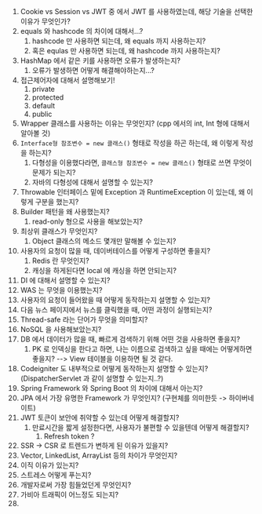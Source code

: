 1. Cookie vs Session vs JWT 중 에서 JWT 를 사용하였는데, 해당 기술을 선택한 이유가 무엇인가?
2. equals 와 hashcode 의 차이에 대해서...?
   1. hashcode 만 사용하면 되는데, 왜 equals 까지 사용하는지?
   2. 혹은 equlas 만 사용하면 되는데, 왜 hashcode 까지 사용하는지?
3. HashMap 에서 같은 키를 사용하면 오류가 발생하는지?
   1. 오류가 발생하면 어떻게 해결해야하는지...?
4. 접근제어자에 대해서 설명해보기!
   1. private
   2. protected
   3. default
   4. public
5. Wrapper 클래스를 사용하는 이유는 무엇인지? (cpp 에서의 int, Int 형에 대해서 알아볼 것)
6. `Interface형 참조변수 = new 클래스()` 형태로 작성을 하곤 하는데, 왜 이렇게 작성을 하는지?
   1. 다형성을 이용했다라면, `클래스형 참조변수 = new 클래스()` 형태로 쓰면 무엇이 문제가 되는지?
   2. 자바의 다형성에 대해서 설명할 수 있는지?
7. Throwable 인터페이스 밑에 Exception 과 RuntimeException 이 있는데, 왜 이렇게 구분을 했는지?
8. Builder 패턴을 왜 사용했는지?
   1. read-only 형으로 사용을 해보았는지?
9. 최상위 클래스가 무엇인지?
   1.  Object 클래스의 메소드 몇개만 말해볼 수 있는지? 
10. 사용자의 요청이 많을 때, 데이버테이스를 어떻게 구성하면 좋을지?
    1.  Redis 란 무엇인지?
    2.  캐싱을 하게된다면 local 에 캐싱을 하면 안되는지?
11. DI 에 대해서 설명할 수 있는지?
12. WAS 는 무엇을 이용했는지?
13. 사용자의 요청이 들어왔을 때 어떻게 동작하는지 설명할 수 있는지?
14. 다음 뉴스 페이지에서 뉴스를 클릭했을 때, 어떤 과정이 실행되는지?
15. Thread-safe 라는 단어가 무엇을 의미할지?
16. NoSQL 을 사용해보았는지?
17. DB 에서 데이터가 많을 때, 빠르게 검색하기 위해 어떤 것을 사용하면 좋을지?
    1.  PK 로 인덱싱을 한다고 하면, 나는 이름으로 검색하고 싶을 때에는 어떻게하면 좋을지? --> View 테이블을 이용하면 될 것 같다.
18. Codeigniter 도 내부적으로 어떻게 동작하는지 설명할 수 있는지? (DispatcherServlet 과 같이 설명할 수 있는지..?)
19. Spring Framework 와 Spring Boot 의 차이에 대해서 아는지?
20. JPA 에서 가장 유명한 Framework 가 무엇인지? (구현체를 의미한듯 -> 하이버네이트)
21. JWT 토큰이 보안에 취약할 수 있는데 어떻게 해결할지?
    1.  만료시간을 짧게 설정한다면, 사용자가 불편할 수 있을텐데 어떻게 해결할지?
        1.  Refresh token ?
22. SSR -> CSR 로 트렌드가 변하게 된 이유가 있을지?
23. Vector, LinkedList, ArrayList 등의 차이가 무엇인지?
24. 이직 이유가 있는지?
25. 스트레스 어떻게 푸는지?
26. 개발자로써 가장 힘들었던게 무엇인지?
27. 가비아 트래픽이 어느정도 되는지?
28. 


